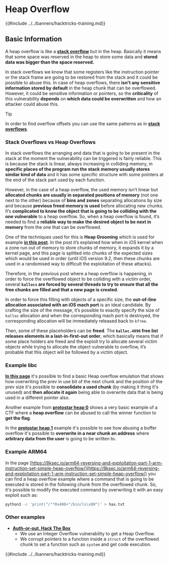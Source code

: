 # Heap Overflow

{{#include ../../banners/hacktricks-training.md}}

## Basic Information

A heap overflow is like a [**stack overflow**](../stack-overflow/) but in the heap. Basically it means that some space was reserved in the heap to store some data and **stored data was bigger than the space reserved.**

In stack overflows we know that some registers like the instruction pointer or the stack frame are going to be restored from the stack and it could be possible to abuse this. In case of heap overflows, there **isn't any sensitive information stored by default** in the heap chunk that can be overflowed. However, it could be sensitive information or pointers, so the **criticality** of this vulnerability **depends** on **which data could be overwritten** and how an attacker could abuse this.

> [!TIP]
> In order to find overflow offsets you can use the same patterns as in [**stack overflows**](../stack-overflow/#finding-stack-overflows-offsets).

### Stack Overflows vs Heap Overflows

In stack overflows the arranging and data that is going to be present in the stack at the moment the vulnerability can be triggered is fairly reliable. This is because the stack is linear, always increasing in colliding memory, in **specific places of the program run the stack memory usually stores similar kind of data** and it has some specific structure with some pointers at the end of the stack part used by each function.

However, in the case of a heap overflow, the used memory isn’t linear but **allocated chunks are usually in separated positions of memory** (not one next to the other) because of **bins and zones** separating allocations by size and because **previous freed memory is used** before allocating new chunks. It’s **complicated to know the object that is going to be colliding with the one vulnerable** to a heap overflow. So, when a heap overflow is found, it’s needed to find a **reliable way to make the desired object to be next in memory** from the one that can be overflowed.

One of the techniques used for this is **Heap Grooming** which is used for example [**in this post**](https://azeria-labs.com/grooming-the-ios-kernel-heap/). In the post it’s explained how when in iOS kernel when a zone run out of memory to store chunks of memory, it expands it by a kernel page, and this page is splitted into chunks of the expected sizes which would be used in order (until iOS version 9.2, then these chunks are used in a randomised way to difficult the exploitation of these attacks).

Therefore, in the previous post where a heap overflow is happening, in order to force the overflowed object to be colliding with a victim order, several **`kallocs` are forced by several threads to try to ensure that all the free chunks are filled and that a new page is created**.

In order to force this filling with objects of a specific size, the **out-of-line allocation associated with an iOS mach port** is an ideal candidate. By crafting the size of the message, it’s possible to exactly specify the size of `kalloc` allocation and when the corresponding mach port is destroyed, the corresponding allocation will be immediately released back to `kfree`.

Then, some of these placeholders can be **freed**. The **`kalloc.4096` free list releases elements in a last-in-first-out order**, which basically means that if some place holders are freed and the exploit try lo allocate several victim objects while trying to allocate the object vulnerable to overflow, it’s probable that this object will be followed by a victim object.

### Example libc

[**In this page**](https://guyinatuxedo.github.io/27-edit_free_chunk/heap_consolidation_explanation/index.html) it's possible to find a basic Heap overflow emulation that shows how overwriting the prev in use bit of the next chunk and the position of the prev size it's possible to **consolidate a used chunk** (by making it thing it's unused) and **then allocate it again** being able to overwrite data that is being used in a different pointer also.

Another example from [**protostar heap 0**](https://guyinatuxedo.github.io/24-heap_overflow/protostar_heap0/index.html) shows a very basic example of a CTF where a **heap overflow** can be abused to call the winner function to **get the flag**.

In the [**protostar heap 1**](https://guyinatuxedo.github.io/24-heap_overflow/protostar_heap1/index.html) example it's possible to see how abusing a buffer overflow it's possible to **overwrite in a near chunk an address** where **arbitrary data from the user** is going to be written to.

### Example ARM64

In the page [https://8ksec.io/arm64-reversing-and-exploitation-part-1-arm-instruction-set-simple-heap-overflow/](https://8ksec.io/arm64-reversing-and-exploitation-part-1-arm-instruction-set-simple-heap-overflow/) you can find a heap overflow example where a command that is going to be executed is stored in the following chunk from the overflowed chunk. So, it's possible to modify the executed command by overwriting it with an easy exploit such as:

```bash
python3 -c 'print("/"*0x400+"/bin/ls\x00")' > hax.txt
```

### Other examples

- [**Auth-or-out. Hack The Box**](https://7rocky.github.io/en/ctf/htb-challenges/pwn/auth-or-out/)
  - We use an Integer Overflow vulnerability to get a Heap Overflow.
  - We corrupt pointers to a function inside a `struct` of the overflowed chunk to set a function such as `system` and get code execution.

{{#include ../../banners/hacktricks-training.md}}


